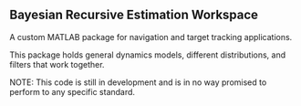 Bayesian Recursive Estimation Workspace
----------------------------------------

A custom MATLAB package for navigation and target tracking applications. 

This package holds general dynamics models, different distributions, and filters that work together. 

NOTE: This code is still in development and is in no way promised to perform to any specific standard. 
